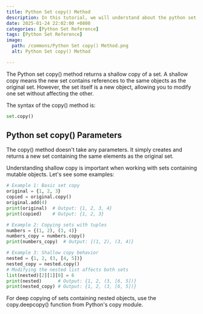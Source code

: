 ```yaml
---
title: Python Set copy() Method 
description: In this tutorial, we will understand about the python set copy() method and its uses.
date: 2025-01-24 22:02:00 +0800
categories: [Python Set Reference]
tags: [Python Set Reference]
image:
  path: /commons/Python Set copy() Method.png
  alt: Python Set copy() Method 

---
```


The Python set copy() method returns a shallow copy of a set. A shallow copy means the new set contains references to the same objects as the original set. However, the set itself is a new object, allowing you to modify one set without affecting the other.

The syntax of the copy() method is:

```python
set.copy()
```

<script type="text/javascript">
	atOptions = {
		'key' : '98858c4e91885e00ea9926beee01c03e',
		'format' : 'iframe',
		'height' : 90,
		'width' : 728,
		'params' : {}
	};
</script>
<script type="text/javascript" src="//www.highperformanceformat.com/98858c4e91885e00ea9926beee01c03e/invoke.js"></script>
## Python set copy() Parameters

The copy() method doesn't take any parameters. It simply creates and returns a new set containing the same elements as the original set.

<script type="text/javascript">
	atOptions = {
		'key' : '98858c4e91885e00ea9926beee01c03e',
		'format' : 'iframe',
		'height' : 90,
		'width' : 728,
		'params' : {}
	};
</script>
<script type="text/javascript" src="//www.highperformanceformat.com/98858c4e91885e00ea9926beee01c03e/invoke.js"></script>
Understanding shallow copy is important when working with sets containing mutable objects. Let's see some examples:

```python
# Example 1: Basic set copy
original = {1, 2, 3}
copied = original.copy()
original.add(4)
print(original)  # Output: {1, 2, 3, 4}
print(copied)    # Output: {1, 2, 3}

# Example 2: Copying sets with tuples
numbers = {(1, 2), (3, 4)}
numbers_copy = numbers.copy()
print(numbers_copy)  # Output: {(1, 2), (3, 4)}

# Example 3: Shallow copy behavior
nested = {1, 2, (3, [4, 5])}
nested_copy = nested.copy()
# Modifying the nested list affects both sets
list(nested)[2][1][0] = 6
print(nested)      # Output: {1, 2, (3, [6, 5])}
print(nested_copy) # Output: {1, 2, (3, [6, 5])}
```

<script type="text/javascript">
	atOptions = {
		'key' : '98858c4e91885e00ea9926beee01c03e',
		'format' : 'iframe',
		'height' : 90,
		'width' : 728,
		'params' : {}
	};
</script>
<script type="text/javascript" src="//www.highperformanceformat.com/98858c4e91885e00ea9926beee01c03e/invoke.js"></script>
For deep copying of sets containing nested objects, use the copy.deepcopy() function from Python's copy module.